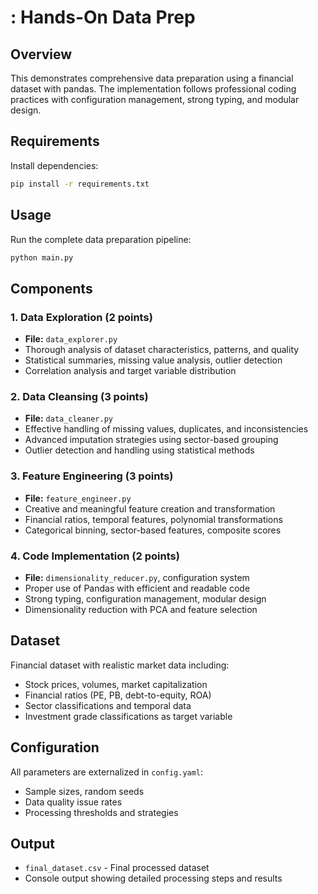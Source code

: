 # : Hands-On Data Prep

## Overview
This demonstrates comprehensive data preparation using a financial dataset with pandas. The implementation follows professional coding practices with configuration management, strong typing, and modular design.

## Requirements
Install dependencies:
```bash
pip install -r requirements.txt
```

## Usage
Run the complete data preparation pipeline:
```bash
python main.py
```

## Components

### 1. Data Exploration (2 points)
- **File:** `data_explorer.py`
- Thorough analysis of dataset characteristics, patterns, and quality
- Statistical summaries, missing value analysis, outlier detection
- Correlation analysis and target variable distribution

### 2. Data Cleansing (3 points)
- **File:** `data_cleaner.py`
- Effective handling of missing values, duplicates, and inconsistencies
- Advanced imputation strategies using sector-based grouping
- Outlier detection and handling using statistical methods

### 3. Feature Engineering (3 points)
- **File:** `feature_engineer.py`
- Creative and meaningful feature creation and transformation
- Financial ratios, temporal features, polynomial transformations
- Categorical binning, sector-based features, composite scores

### 4. Code Implementation (2 points)
- **File:** `dimensionality_reducer.py`, configuration system
- Proper use of Pandas with efficient and readable code
- Strong typing, configuration management, modular design
- Dimensionality reduction with PCA and feature selection

## Dataset
Financial dataset with realistic market data including:
- Stock prices, volumes, market capitalization
- Financial ratios (PE, PB, debt-to-equity, ROA)
- Sector classifications and temporal data
- Investment grade classifications as target variable

## Configuration
All parameters are externalized in `config.yaml`:
- Sample sizes, random seeds
- Data quality issue rates
- Processing thresholds and strategies

## Output
- `final_dataset.csv` - Final processed dataset
- Console output showing detailed processing steps and results